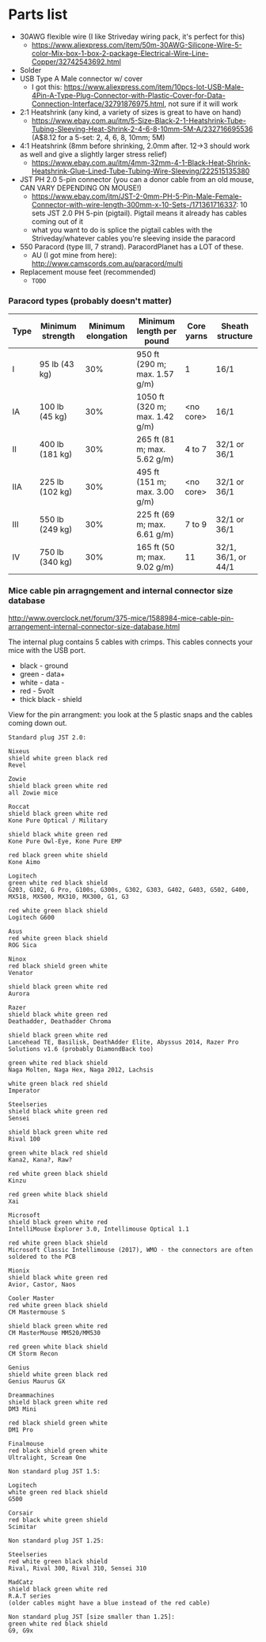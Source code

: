 # Parts list
- 30AWG flexible wire (I like Striveday wiring pack, it's perfect for this)
  - https://www.aliexpress.com/item/50m-30AWG-Silicone-Wire-5-color-Mix-box-1-box-2-package-Electrical-Wire-Line-Copper/32742543692.html
- Solder
- USB Type A Male connector w/ cover
  - I got this: https://www.aliexpress.com/item/10pcs-lot-USB-Male-4Pin-A-Type-Plug-Connector-with-Plastic-Cover-for-Data-Connection-Interface/32791876975.html, not sure if it will work
- 2:1 Heatshrink (any kind, a variety of sizes is great to have on hand)
  - https://www.ebay.com.au/itm/5-Size-Black-2-1-Heatshrink-Tube-Tubing-Sleeving-Heat-Shrink-2-4-6-8-10mm-5M-A/232716695536 (A$8.12 for a 5-set: 2, 4, 6, 8, 10mm; 5M)
- 4:1 Heatshrink (8mm before shrinking, 2.0mm after. 12->3 should work as well and give a slightly larger stress relief)
  - https://www.ebay.com.au/itm/4mm-32mm-4-1-Black-Heat-Shrink-Heatshrink-Glue-Lined-Tube-Tubing-Wire-Sleeving/222515135380
- JST PH 2.0 5-pin connector (you can a donor cable from an old mouse, CAN VARY DEPENDING ON MOUSE!)
  - https://www.ebay.com/itm/JST-2-0mm-PH-5-Pin-Male-Female-Connector-with-wire-length-300mm-x-10-Sets-/171361716337: 10 sets JST 2.0 PH 5-pin (pigtail). Pigtail means it already has cables coming out of it
  - what you want to do is splice the pigtail cables with the Striveday/whatever cables you're sleeving inside the paracord
- 550 Paracord (type III, 7 strand). ParacordPlanet has a LOT of these.
  - AU (I got mine from here): http://www.camscords.com.au/paracord/multi
- Replacement mouse feet (recommended)
  - `TODO`

### Paracord types (probably doesn't matter)
Type | Minimum strength | Minimum elongation | Minimum length per pound | Core yarns | Sheath structure
-|-|-|-|-|-
I | 95 lb (43 kg) | 30% |	950 ft (290 m; max. 1.57 g/m) |	1 	| 16/1
IA | 100 lb (45 kg) | 30% |	1050 ft (320 m; max. 1.42 g/m) |	\<no core> 	| 16/1
II | 400 lb (181 kg) | 30% |	265 ft (81 m; max. 5.62 g/m) |	4 to 7 	| 32/1 or 36/1
IIA | 225 lb (102 kg) | 30% |	495 ft (151 m; max. 3.00 g/m) |	\<no core> 	| 32/1 or 36/1
III | 550 lb (249 kg) | 30% |	225 ft (69 m; max. 6.61 g/m) |	7 to 9 	| 32/1 or 36/1
IV | 750 lb (340 kg) | 30% |	165 ft (50 m; max. 9.02 g/m) |	11 	| 32/1, 36/1, or 44/1

### Mice cable pin arragngement and internal connector size database
http://www.overclock.net/forum/375-mice/1588984-mice-cable-pin-arrangement-internal-connector-size-database.html

The internal plug contains 5 cables with crimps. This cables connects your mice with the USB port.
- black - ground
- green - data+
- white - data -
- red - 5volt
- thick black - shield


View for the pin arrangment: you look at the 5 plastic snaps and the cables coming down out.

```
Standard plug JST 2.0:

Nixeus
shield white green black red
Revel

Zowie
shield black green white red
all Zowie mice

Roccat
shield black green white red
Kone Pure Optical / Military

shield black white green red
Kone Pure Owl-Eye, Kone Pure EMP

red black green white shield
Kone Aimo

Logitech
green white red black shield
G203, G102, G Pro, G100s, G300s, G302, G303, G402, G403, G502, G400, MX518, MX500, MX310, MX300, G1, G3

red white green black shield
Logitech G600

Asus
red white green black shield
ROG Sica

Ninox
red black shield green white
Venator

shield black green white red
Aurora

Razer
shield black white green red
Deathadder, Deathadder Chroma

shield black green white red
Lancehead TE, Basilisk, DeathAdder Elite, Abyssus 2014, Razer Pro Solutions v1.6 (probably DiamondBack too)

green white red black shield
Naga Molten, Naga Hex, Naga 2012, Lachsis

white green black red shield
Imperator

Steelseries
shield black white green red
Sensei

shield black green white red
Rival 100

green white black red shield
Kana2, Kana?, Raw?

red white green black shield
Kinzu

red green white black shield
Xai

Microsoft
shield black green white red
IntelliMouse Explorer 3.0, Intellimouse Optical 1.1

red white green black shield
Microsoft Classic Intellimouse (2017), WMO - the connectors are often soldered to the PCB

Mionix
shield black white green red
Avior, Castor, Naos

Cooler Master
red white green black shield
CM Mastermouse S

shield black green white red
CM MasterMouse MM520/MM530

red green white black shield
CM Storm Recon

Genius
shield white green black red
Genius Maurus GX

Dreammachines
shield black green white red
DM3 Mini

red black shield green white
DM1 Pro

Finalmouse
red black shield green white
Ultralight, Scream One

Non standard plug JST 1.5:

Logitech
white green red black shield
G500

Corsair
red black white green shield
Scimitar

Non standard plug JST 1.25:

Steelseries
red white green black shield
Rival, Rival 300, Rival 310, Sensei 310

MadCatz
shield black green white red
R.A.T series
(older cables might have a blue instead of the red cable)

Non standard plug JST [size smaller than 1.25]:
green white red black shield
G9, G9x
```
